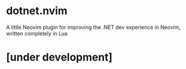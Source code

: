 # dotnet.nvim
A little Neovim plugin for improving the .NET dev experience in Neovim,  written completely in Lua

# [under development]
